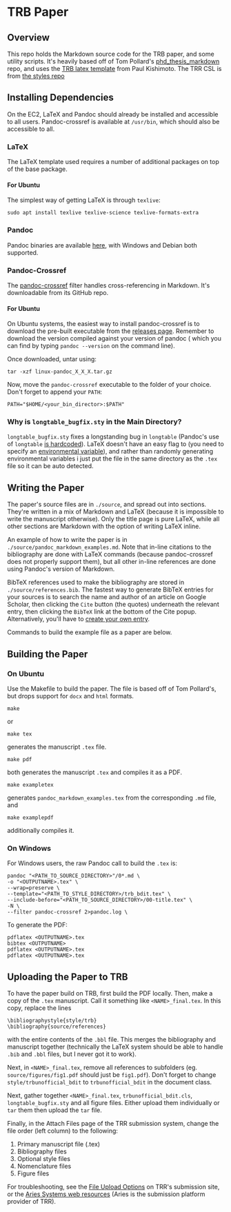 # TRB Paper

## Overview

This repo holds the Markdown source code for the TRB paper, and some utility
scripts.  It's heavily based off of Tom Pollard's [phd_thesis_markdown](
https://github.com/tompollard/phd_thesis_markdown) repo, and uses the [TRB latex
template](https://github.com/khaeru/trb-latex) from Paul Kishimoto.  The TRR
CSL is from [the styles repo](https://github.com/citation-style-language/styles/blob/master/transportation-research-record.csl)

## Installing Dependencies

On the EC2, LaTeX and Pandoc should already be installed and accessible to all
users.  Pandoc-crossref is available at `/usr/bin`, which should also be
accessible to all.

### LaTeX

The LaTeX template used requires a number of additional packages on top of the
base package.

#### For Ubuntu

The simplest way of getting LaTeX is through `texlive`:

```
sudo apt install texlive texlive-science texlive-formats-extra
```

### Pandoc

Pandoc binaries are available [here](https://pandoc.org/installing.html), with
Windows and Debian both supported.

### Pandoc-Crossref

The [pandoc-crossref](https://github.com/lierdakil/pandoc-crossref) filter
handles cross-referencing in Markdown.  It's downloadable from its GitHub repo.

#### For Ubuntu

On Ubuntu systems, the easiest way to install pandoc-crossref is to download
the pre-built executable from the [releases page](https://github.com/lierdakil/pandoc-crossref/releases).
Remember to download the version compiled against your version of pandoc (
which you can find by typing `pandoc --version` on the command line).

Once downloaded, untar using:

```
tar -xzf linux-pandoc_X_X_X.tar.gz 
```

Now, move the `pandoc-crossref` executable to the folder of your choice.  Don't
forget to append your `PATH`:

```
PATH="$HOME/<your_bin_director>:$PATH"
```

### Why is `longtable_bugfix.sty` in the Main Directory?

`longtable_bugfix.sty` fixes a longstanding bug in `longtable` (Pandoc's use of
`longtable` [is hardcoded](https://groups.google.com/forum/#!topic/pandoc-discuss/znkTLPkekOg)).
LaTeX doesn't have an easy flag to (you need to specify an [environmental
variable](https://stackoverflow.com/questions/3936565/how-to-load-latex-sty-files-from-a-subdirectory)), and rather than randomly generating environmental variables i just put the
file in the same directory as the `.tex` file so it can be auto detected.

## Writing the Paper

The paper's source files are in `./source`, and spread out into sections.
They're written in a mix of Markdown and LaTeX (because it is impossible to
write the manuscript otherwise).  Only the title page is pure LaTeX, while
all other sections are Markdown with the option of writing LaTeX inline.

An example of how to write the paper is in `./source/pandoc_markdown_examples.md`.
Note that in-line citations to the bibliography are done with LaTeX commands
(because pandoc-crossref does not properly support them), but all other in-line
references are done using Pandoc's version of Markdown.

BibTeX references used to make the bibliography are stored in
`./source/references.bib`.  The fastest way to generate BibTeX entries for your
sources is to search the name and author of an article on Google Scholar, then
clicking the `Cite` button (the quotes) underneath the relevant entry, then
clicking the `BibTeX` link at the bottom of the Cite popup.  Alternatively,
you'll have to [create your own entry](https://nwalsh.com/tex/texhelp/bibtx-7.html).

Commands to build the example file as a paper are below.

## Building the Paper

### On Ubuntu

Use the Makefile to build the paper.  The file is based off of Tom Pollard's,
but drops support for `docx` and `html` formats.

```
make
```

or

```
make tex
```

generates the manuscript `.tex` file.

```
make pdf
```

both generates the manuscript `.tex` and compiles it as a PDF.

```
make exampletex
```

generates `pandoc_markdown_examples.tex` from the corresponding `.md` file, and

```
make examplepdf
```

additionally compiles it.

### On Windows

For Windows users, the raw Pandoc call to build the `.tex` is:

```
pandoc "<PATH_TO_SOURCE_DIRECTORY>"/0*.md \ 
-o "<OUTPUTNAME>.tex" \
--wrap=preserve \ 
--template="<PATH_TO_STYLE_DIRECTORY>/trb_bdit.tex" \
--include-before="<PATH_TO_SOURCE_DIRECTORY>/00-title.tex" \
-N \
--filter pandoc-crossref 2>pandoc.log \
```

To generate the PDF:

```
pdflatex <OUTPUTNAME>.tex
bibtex <OUTPUTNAME>
pdflatex <OUTPUTNAME>.tex
pdflatex <OUTPUTNAME>.tex
```

## Uploading the Paper to TRB

To have the paper build on TRB, first build the PDF locally. Then, make a copy
of the `.tex` manuscript.  Call it something like `<NAME>_final.tex`. In this
copy, replace the lines

```
\bibliographystyle{style/trb}
\bibliography{source/references}
```

with the entire contents of the `.bbl` file. This merges the bibliography and
manuscript together (technically the LaTeX system should be able to handle
`.bib` and `.bbl` files, but I never got it to work).

Next, in `<NAME>_final.tex`, remove all references to subfolders (eg.
`source/figures/fig1.pdf` should just be `fig1.pdf`).  Don't forget to change
`style/trbunofficial_bdit` to `trbunofficial_bdit` in the document class.

Next, gather together `<NAME>_final.tex`, `trbunofficial_bdit.cls`,
`longtable_bugfix.sty` and all figure files. Either upload them individually or
`tar` them then upload the `tar` file.

Finally, in the Attach Files page of the TRR submission system, change the file
order (left column) to the following:

1. Primary manuscript file (.tex)
2. Bibliography files
3. Optional style files
4. Nomenclature files
5. Figure files

For troubleshooting, see the [File Upload Options](https://www.editorialmanager.com/robohelp/16.0/index.htm#t=File_Upload_Options.htm)
on TRR's submission site, or the [Aries Systems web resources](https://www.ariessys.com/wp-content/uploads/EM_PM_LaTeX_Guide.pdf) (Aries is the submission platform provider of TRR).